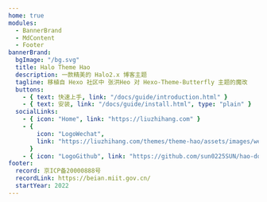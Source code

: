 ```yaml
---
home: true
modules:
  - BannerBrand
  - MdContent
  - Footer
bannerBrand:
  bgImage: "/bg.svg"
  title: Halo Theme Hao
  description: 一款精美的 Halo2.x 博客主题
  tagline: 移植自 Hexo 社区中 张洪Heo 对 Hexo-Theme-Butterfly 主题的魔改
  buttons:
    - { text: 快速上手, link: "/docs/guide/introduction.html" }
    - { text: 安装, link: "/docs/guide/install.html", type: "plain" }
  socialLinks:
    - { icon: "Home", link: "https://liuzhihang.com" }
    - {
        icon: "LogoWechat",
        link: "https://liuzhihang.com/themes/theme-hao/assets/images/wechat/wechat1.png",
      }
    - { icon: "LogoGithub", link: "https://github.com/sun0225SUN/hao-docs" }
footer: 
  record: 京ICP备20000888号
  recordLink: https://beian.miit.gov.cn/
  startYear: 2022
---
```


